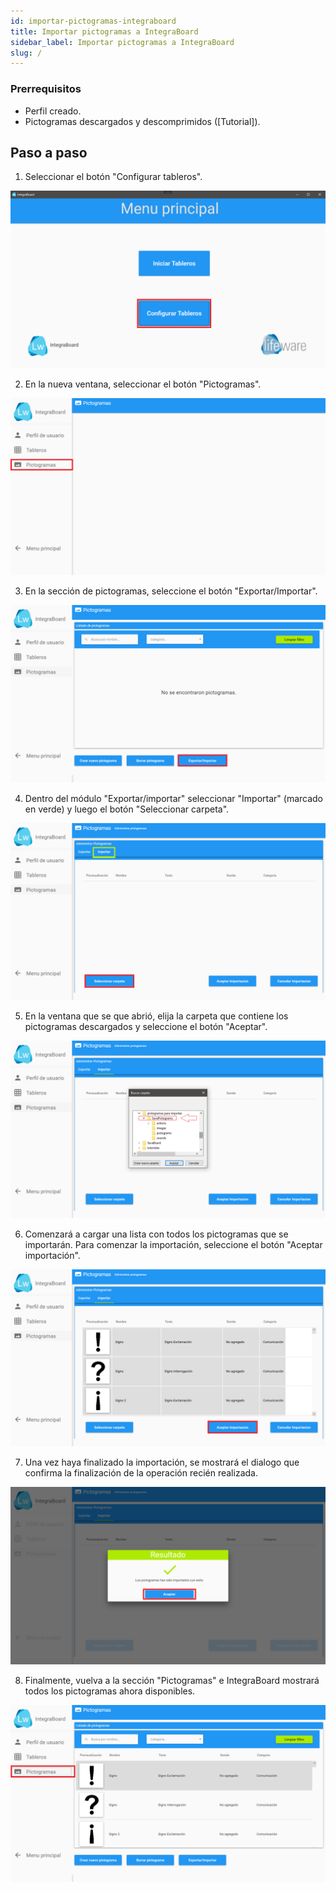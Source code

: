 ```yaml
---
id: importar-pictogramas-integraboard
title: Importar pictogramas a IntegraBoard 
sidebar_label: Importar pictogramas a IntegraBoard
slug: /
---
```


### Prerrequisitos

- Perfil creado.
- Pictogramas descargados y descomprimidos ([Tutorial]).


## Paso a paso

1. Seleccionar el botón "Configurar tableros".

![Screenshot](./img/importar-pictogramas/1.png)

2. En la nueva ventana, seleccionar el botón "Pictogramas".

![Screenshot](./img/importar-pictogramas/2.png)

3. En la sección de pictogramas, seleccione el botón "Exportar/Importar".

![Screenshot](./img/importar-pictogramas/3.png)

4. Dentro del módulo "Exportar/importar" seleccionar "Importar" (marcado en verde) y luego el botón "Seleccionar carpeta".

![Screenshot](./img/importar-pictogramas/4.png)

5. En la ventana que se que abrió, elija la carpeta que contiene los pictogramas descargados y seleccione el botón "Aceptar".

![Screenshot](./img/importar-pictogramas/5.png)

6. Comenzará a cargar una lista con todos los pictogramas que se importarán. Para comenzar la importación, seleccione el botón "Aceptar importación".

![Screenshot](./img/importar-pictogramas/6.png)

7. Una vez haya finalizado la importación, se mostrará el dialogo que confirma la finalización de la operación recién realizada.

![Screenshot](./img/importar-pictogramas/7.png)

8. Finalmente, vuelva a la sección "Pictogramas" e IntegraBoard mostrará todos los pictogramas ahora disponibles.

![Screeshot](./img/importar-pictogramas/8.png)

